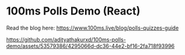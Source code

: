 # 100ms Polls Demo (React)

Read the blog here: https://www.100ms.live/blog/polls-quizzes-guide



https://github.com/adityathakurxd/100ms-polls-demo/assets/53579386/4295066d-dc36-44e2-bf16-2fa718f93996

